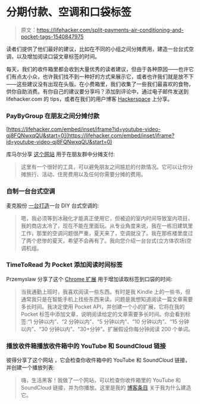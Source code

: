 # 分期付款、空调和口袋标签

> 原文：<https://lifehacker.com/split-payments-air-conditioning-and-pocket-tags-1540847975>

读者们提供了他们最好的建议，比如在不同的小组之间分摊费用，建造一台台式空调，以及增加阅读口袋文章标签的时间。



每天，我们的收件箱里都会收到大量优秀的读者建议，但由于各种原因——也许它们有点太小众，也许我们找不到一种好的方式来展示它，或者也许我们就是放不下——这些建议没有出现在头版。在小费箱里，我们收集了一些我们最喜欢的食物，供你自助消费。有你自己的建议要分享吗？添加到评论中，通过电子邮件发送到 lifehacker.com 的 tips，或者在我们的用户博客 [Hackerspace](http://hackerspace.lifehacker.com) 上分享。

### PayByGroup 在朋友之间分摊付款

 [https://lifehacker.com/embed/inset/iframe?id=youtube-video-qj8FQNwxqQU&start=0](https://lifehacker.com/embed/inset/iframe?id=youtube-video-qj8FQNwxqQU&start=0) 

库马尔分享 [这个网站](http://paybygroup.com/) 用于在朋友群中分摊支付:

> 这里有一个很好的工具，可以避免朋友之间尴尬的付款情况。它可以让你分摊旅行、活动、住房费用以及任何你需要分摊的费用。

### 自制一台台式空调

麦克股份 [一台打造](http://dbugslife.blogspot.com/2014/03/desktop-air-conditioning.html)一台 DIY 台式空调的:

> 嗯，我必须等到冰融化才能真正使用它，但被迫的室内时间导致室内项目，我的商店太冷了，现在不能在里面玩。从专业角度来说，我在一栋旧建筑里工作，那里的空调问题很严重，夏天来了，空调就没了。我在那栋楼里度过了两个悲惨的夏天，希望不会再有了。我向您介绍一台台式(立方体农场)空调机组。

### TimeToRead 为 Pocket 添加阅读时间标签

Przemyslaw 分享了这个 [Chrome 扩展](https://chrome.google.com/webstore/detail/timetoread/pnoopjphmiljaepnghokldgckdkmmgea) 用于增加读取标签到口袋的时间:

> 当我通勤上班时，我喜欢阅读一些东西。有时是我 Kindle 上的一些书，但通常我只是在智能手机上找些东西来读。问题是我想知道阅读一篇文章需要多长时间。我决定使用 Pocket API，并创建一个小的扩展，它将在我的 Pocket 标签中添加文章，说明阅读给定的文章需要多长时间。你会看到标签:“1 分钟以内”、“2 分钟以内”、“5 分钟以内”、“10 分钟以内”、“15 分钟以内”、“30 分钟以内”、“30+分钟”。扩展假设你每分钟阅读 200 个单词。

### 播放收件箱播放收件箱中的 YouTube 和 SoundCloud 链接

彼得分享了这个网站 ，它会检查你收件箱中的 YouTube 和 SoundCloud 链接，并创建一个播放列表:

> 嗨，生活黑客！我做了一个网站，可以检查你收件箱里的 YouTube 和 SoundCloud 链接，并为你播放。这里是我的 [博客条目](http://levels.io/play-my-inbox/) 关于我为什么建造它。